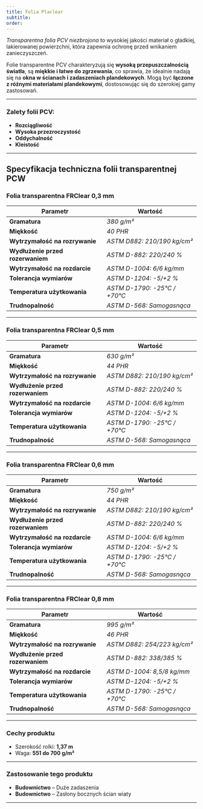 ```yaml
---
title: Folia Placlear
subtitle: 
order:
---
```


_Transparentna folia PCV niezbrojona_ to wysokiej jakości materiał o gładkiej,
lakierowanej powierzchni, która zapewnia ochronę przed wnikaniem zanieczyszczeń.

Folie transparentne PCV charakteryzują się **wysoką przepuszczalnością
światła**, są **miękkie i łatwe do zgrzewania**, co sprawia, że idealnie nadają
się na **okna w ścianach i zadaszeniach plandekowych**. Mogą być **łączone z
różnymi materiałami plandekowymi**, dostosowując się do szerokiej gamy
zastosowań.

---

### **Zalety folii PCV:**

- **Rozciągliwość**
- **Wysoka przezroczystość**
- **Oddychalność**
- **Kleistość**

---

## **Specyfikacja techniczna folii transparentnej PCW**

### **Folia transparentna FRClear 0,3 mm**

| **Parametr**                     | **Wartość**                  |
| -------------------------------- | ---------------------------- |
| **Gramatura**                    | _380 g/m²_                   |
| **Miękkość**                     | _40 PHR_                     |
| **Wytrzymałość na rozrywanie**   | _ASTM D882: 210/190 kg/cm²_  |
| **Wydłużenie przed rozerwaniem** | _ASTM D-882: 220/240 %_      |
| **Wytrzymałość na rozdarcie**    | _ASTM D-1004: 6/6 kg/mm_     |
| **Tolerancja wymiarów**          | _ASTM D-1204: -5/+2 %_       |
| **Temperatura użytkowania**      | _ASTM D-1790: -25°C / +70°C_ |
| **Trudnopalność**                | _ASTM D-568: Samogasnąca_    |

---

### **Folia transparentna FRClear 0,5 mm**

| **Parametr**                     | **Wartość**                  |
| -------------------------------- | ---------------------------- |
| **Gramatura**                    | _630 g/m²_                   |
| **Miękkość**                     | _44 PHR_                     |
| **Wytrzymałość na rozrywanie**   | _ASTM D882: 210/190 kg/cm²_  |
| **Wydłużenie przed rozerwaniem** | _ASTM D-882: 220/240 %_      |
| **Wytrzymałość na rozdarcie**    | _ASTM D-1004: 6/6 kg/mm_     |
| **Tolerancja wymiarów**          | _ASTM D-1204: -5/+2 %_       |
| **Temperatura użytkowania**      | _ASTM D-1790: -25°C / +70°C_ |
| **Trudnopalność**                | _ASTM D-568: Samogasnąca_    |

---

### **Folia transparentna FRClear 0,6 mm**

| **Parametr**                     | **Wartość**                  |
| -------------------------------- | ---------------------------- |
| **Gramatura**                    | _750 g/m²_                   |
| **Miękkość**                     | _44 PHR_                     |
| **Wytrzymałość na rozrywanie**   | _ASTM D882: 210/190 kg/cm²_  |
| **Wydłużenie przed rozerwaniem** | _ASTM D-882: 220/240 %_      |
| **Wytrzymałość na rozdarcie**    | _ASTM D-1004: 6/6 kg/mm_     |
| **Tolerancja wymiarów**          | _ASTM D-1204: -5/+2 %_       |
| **Temperatura użytkowania**      | _ASTM D-1790: -25°C / +70°C_ |
| **Trudnopalność**                | _ASTM D-568: Samogasnąca_    |

---

### **Folia transparentna FRClear 0,8 mm**

| **Parametr**                     | **Wartość**                  |
| -------------------------------- | ---------------------------- |
| **Gramatura**                    | _995 g/m²_                   |
| **Miękkość**                     | _46 PHR_                     |
| **Wytrzymałość na rozrywanie**   | _ASTM D882: 254/223 kg/cm²_  |
| **Wydłużenie przed rozerwaniem** | _ASTM D-882: 338/385 %_      |
| **Wytrzymałość na rozdarcie**    | _ASTM D-1004: 8,5/8 kg/mm_   |
| **Tolerancja wymiarów**          | _ASTM D-1204: -5/+2 %_       |
| **Temperatura użytkowania**      | _ASTM D-1790: -25°C / +70°C_ |
| **Trudnopalność**                | _ASTM D-568: Samogasnąca_    |

---

### **Cechy produktu**

- Szerokość rolki: **1,37 m**
- Waga: **551 do 700 g/m²**

---

### **Zastosowanie tego produktu**

- **Budownictwo** – Duże zadaszenia
- **Budownictwo** – Zasłony bocznych ścian wiaty

---
